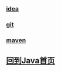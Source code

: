 


### [idea](./idea/index.md)

### [git](./git/index.md)

### [maven](./maven/index.md)






## [回到Java首页](../index.md)